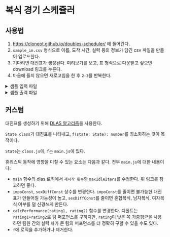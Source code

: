 # 복식 경기 스케쥴러



## 사용법

1. https://cloneot.github.io/doubles-scheduler/ 에 들어간다. 
3. `sample_in.csv` 형식으로 이름, 도착 시간, 실력 등의 정보가 담긴 csv 파일을 만들어 업로드한다. 
4. 기다리면 대진표가 생성된다. 미리보기를 보고, 표 형식으로 다운받고 싶으면 download 링크를 누른다. 
5. 마음에 들지 않으면 새로고침을 한 후 `2-3`를 반복한다. 


<details>
    <summary>샘플 입력 파일</summary>
    <img src="./sample_in.png" height="600px" />
</details>

<details>
    <summary>샘플 출력 파일</summary>
    <img src="./sample_out.png" height="300px" />
</details>



## 커스텀

대진표를 생성하기 위해 [DLAS 알고리즘](https://gist.github.com/cgiosy/ed16f4988eeb7e989a97644fe61e1561)을 사용한다. 

`State class`가 대진표를 나타내고, `f(state: State): number`를 최소화하는 것이 목적이다. 

`State`는 `class.js`에, `f`는 `main.js`에 있다. 



휴리스틱 동작에 영향을 미칠 수 있는 요소는 다음과 같다. 전부 `main.js`에 대한 내용이다:

- `main` 함수의 dlas 로직에서 `재시작 횟수`와 `maxIdleIters`를 수정한다. 위 링크를 참고하면 좋다. 
- `impoConst`, `sexDiffConst` 상수를 변경한다. `impoConst`를 줄이면 불가능한 대진표가 만들어질 가능성이 높고, `sexDiffConst`를 줄이면 혼합복식, 남자복식, 여자복식 여부를 덜 신경쓰게 만든다. 
- `calcPerformance(rating1, rating2)` 함수를 변경한다. 디폴트는 `rating1+rating2`로 팀 퍼포먼스를 구하지만, `rating`이 낮은 쪽 가중평균을 사용하면 팀원 간의 실력 차가 큰 팀의 퍼포먼스를 더 정확히 구할 수 있을 수도 있다. 
- `f`에 로직을 추가하거나 제거한다. 

